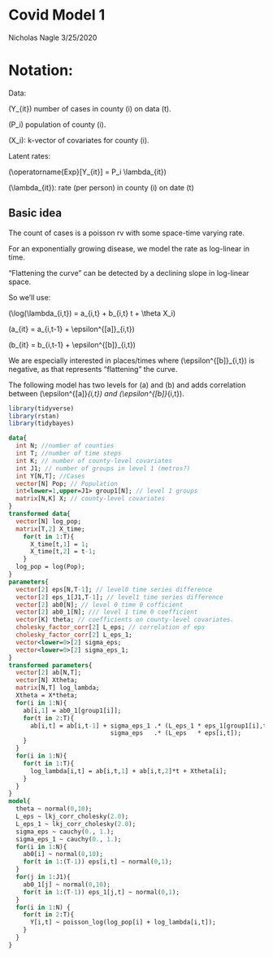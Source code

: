Covid Model 1
================
Nicholas Nagle
3/25/2020

# Notation:

Data:

\(Y_{it}\) number of cases in county \(i\) on data \(t\).

\(P_i\) population of county \(i\).

\(X_i\): k-vector of covariates for county \(i\).

Latent rates:

\(\operatorname{Exp}[Y_{it}] = P_i \lambda_{it}\)

\(\lambda_{it}\): rate (per person) in county \(i\) on date \(t\)

## Basic idea

The count of cases is a poisson rv with some space-time varying rate.

For an exponentially growing disease, we model the rate as log-linear in
time.

“Flattening the curve” can be detected by a declining slope in
log-linear space.

So we’ll use:

\(\log(\lambda_{i,t}) = a_{i,t} + b_{i,t} t + \theta X_i\)

\(a_{it} = a_{i,t-1} + \epsilon^{[a]}_{i,t}\)

\(b_{it} = b_{i,t-1} + \epsilon^{[b]}_{i,t}\)

We are especially interested in places/times where
\(\epsilon^{[b]}_{i,t}\) is negative, as that represents “flattening”
the curve.

The following model has two levels for \(a\) and \(b\) and adds
correlation between \(\epsilon^{[a]}_{i,t}\) and
\(\epsilon^{[b]}_{i,t}\).

``` r
library(tidyverse)
library(rstan)
library(tidybayes)
```

``` stan
data{
  int N; //number of counties
  int T; //number of time steps
  int K; // number of county-level covariates
  int J1; // number of groups in level 1 (metros?)
  int Y[N,T]; //Cases
  vector[N] Pop; // Population
  int<lower=1,upper=J1> group1[N]; // level 1 groups
  matrix[N,K] X; // county-level covariates
}
transformed data{
  vector[N] log_pop;
  matrix[T,2] X_time;
    for(t in 1:T){
      X_time[t,1] = 1;
      X_time[t,2] = t-1;
    }
  log_pop = log(Pop);
}
parameters{
  vector[2] eps[N,T-1]; // level0 time series difference
  vector[2] eps_1[J1,T-1]; // level1 time series difference
  vector[2] ab0[N]; // level 0 time 0 cofficient
  vector[2] ab0_1[N]; /// level 1 time 0 coefficient
  vector[K] theta; // coefficients on county-level covariates.
  cholesky_factor_corr[2] L_eps; // correlation of eps
  cholesky_factor_corr[2] L_eps_1;
  vector<lower=0>[2] sigma_eps;
  vector<lower=0>[2] sigma_eps_1;
}
transformed parameters{
  vector[2] ab[N,T];
  vector[N] Xtheta;
  matrix[N,T] log_lambda;
  Xtheta = X*theta;
  for(i in 1:N){
    ab[i,1] = ab0_1[group1[i]];
    for(t in 2:T){
      ab[i,t] = ab[i,t-1] + sigma_eps_1 .* (L_eps_1 * eps_1[group1[i],t]) + 
                            sigma_eps   .* (L_eps   * eps[i,t]);
    }
  }
  for(i in 1:N){
    for(t in 1:T){
      log_lambda[i,t] = ab[i,t,1] + ab[i,t,2]*t + Xtheta[i];
    }
  }
}
model{
  theta ~ normal(0,10);
  L_eps ~ lkj_corr_cholesky(2.0);
  L_eps_1 ~ lkj_corr_cholesky(2.0);
  sigma_eps ~ cauchy(0., 1.);
  sigma_eps_1 ~ cauchy(0., 1.);
  for(i in 1:N){
    ab0[i] ~ normal(0,10);
    for(t in 1:(T-1)) eps[i,t] ~ normal(0,1);
  }
  for(j in 1:J1){
    ab0_1[j] ~ normal(0,10);
    for(t in 1:(T-1)) eps_1[j,t] ~ normal(0,1);
  }
  for(i in 1:N) {
    for(t in 2:T){
      Y[i,t] ~ poisson_log(log_pop[i] + log_lambda[i,t]);
    }
  }
}
```

